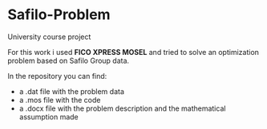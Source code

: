 # Safilo-Problem
University course project

For this work i used **FICO XPRESS MOSEL** and tried to solve an optimization problem based on Safilo Group data.

In the repository you can find:
- a .dat file with the problem data
- a .mos file with the code 
- a .docx file with the problem description and the mathematical assumption made
